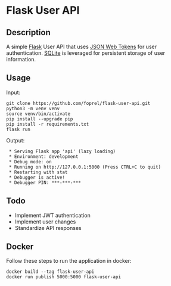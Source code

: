 # Flask User API

## Description

A simple [Flask](https://flask.palletsprojects.com/) User API that uses [JSON Web Tokens](https://jwt.io/) for user authentication. [SQLite](https://www.sqlite.org/index.html) is leveraged for persistent storage of user information.

## Usage

Input:

``` console
git clone https://github.com/foprel/flask-user-api.git
python3 -m venv venv
source venv/bin/activate
pip install --upgrade pip
pip install -r requirements.txt
flask run
```

Output:

``` console
 * Serving Flask app 'api' (lazy loading)
 * Environment: development
 * Debug mode: on
 * Running on http://127.0.0.1:5000 (Press CTRL+C to quit)
 * Restarting with stat
 * Debugger is active!
 * Debugger PIN: ***-***-***
```

## Todo

- Implement JWT authentication
- Implement user changes
- Standardize API responses

## Docker

Follow these steps to run the application in docker:

``` console
docker build --tag flask-user-api
docker run publish 5000:5000 flask-user-api
```
